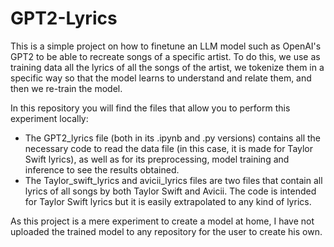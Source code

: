 # GPT2-Lyrics
This is a simple project on how to finetune an LLM model such as OpenAI's GPT2 to be able to recreate songs of a specific artist. To do this, we use as training data all the lyrics of all the songs of the artist, we tokenize them in a specific way so that the model learns to understand and relate them, and then we re-train the model.

In this repository you will find the files that allow you to perform this experiment locally:
- The GPT2_lyrics file (both in its .ipynb and .py versions) contains all the necessary code to read the data file (in this case, it is made for Taylor Swift lyrics), as well as for its preprocessing, model training and inference to see the results obtained.
- The Taylor_swift_lyrics and avicii_lyrics files are two files that contain all lyrics of all songs by both Taylor Swift and Avicii. The code is intended for Taylor Swift lyrics but it is easily extrapolated to any kind of lyrics.

As this project is a mere experiment to create a model at home, I have not uploaded the trained model to any repository for the user to create his own.
